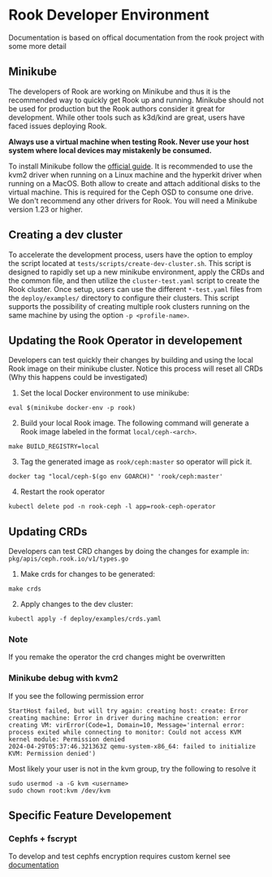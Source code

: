 
# Rook Developer Environment

Documentation is based on offical documentation from the rook project with some more detail

## Minikube

The developers of Rook are working on Minikube and thus it is the recommended way to quickly get
Rook up and running. Minikube should not be used for production but the Rook authors
consider it great for development. While other tools such as k3d/kind are great, users have faced
issues deploying Rook.

**Always use a virtual machine when testing Rook. Never use your host system where local devices may mistakenly be consumed.**

To install Minikube follow the [official
guide](https://minikube.sigs.k8s.io/docs/start/). It is recommended to use the
kvm2 driver when running on a Linux machine and the hyperkit driver when running on a MacOS. Both
allow to create and attach additional disks to the virtual machine. This is required for the Ceph
OSD to consume one drive.  We don't recommend any other drivers for Rook. You will need a Minikube
version 1.23 or higher.

## Creating a dev cluster

To accelerate the development process, users have the option to employ the script located
at `tests/scripts/create-dev-cluster.sh`. This script is designed to rapidly set
up a new minikube environment, apply the CRDs and the common file, and then utilize the
`cluster-test.yaml` script to create the Rook cluster. Once setup, users can use the different `*-test.yaml`
files from the `deploy/examples/` directory to configure their clusters. This script supports
the possibility of creating multiple rook clusters running on the same machine by using the option
`-p <profile-name>`.


## Updating the Rook Operator in developement

Developers can test quickly their changes by building and using the local Rook image
on their minikube cluster. Notice this process will reset all CRDs (Why this happens
could be investigated)

1) Set the local Docker environment to use minikube:

```console
eval $(minikube docker-env -p rook)
```

2) Build your local Rook image. The following command will generate a Rook image
labeled in the format `local/ceph-<arch>`.

```console
make BUILD_REGISTRY=local
```

3) Tag the generated image as `rook/ceph:master` so operator will pick it.

```console
docker tag "local/ceph-$(go env GOARCH)" 'rook/ceph:master'
```

4) Restart the rook operator

```console
kubectl delete pod -n rook-ceph -l app=rook-ceph-operator
```

## Updating CRDs

Developers can test CRD changes by doing the changes for example in:
`pkg/apis/ceph.rook.io/v1/types.go`

1) Make crds for changes to be generated:

```console
make crds
```

2) Apply changes to the dev cluster:

```console
kubectl apply -f deploy/examples/crds.yaml
```

### Note
If you remake the operator the crd changes might be overwritten

### Minikube debug with kvm2

If you see the following permission error

```console
StartHost failed, but will try again: creating host: create: Error creating machine: Error in driver during machine creation: error creating VM: virError(Code=1, Domain=10, Message='internal error: process exited while connecting to monitor: Could not access KVM kernel module: Permission denied
2024-04-29T05:37:46.321363Z qemu-system-x86_64: failed to initialize KVM: Permission denied')
```

Most likely your user is not in the kvm group, try the following to resolve it

```console
sudo usermod -a -G kvm <username>
sudo chown root:kvm /dev/kvm
```

## Specific Feature Developement

### Cephfs + fscrypt

To develop and test cephfs encryption requires custom kernel see
[documentation](fscrypt-dev/developement.md)
